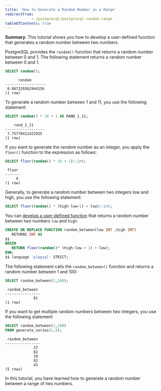 ```yaml
---
title: 'How to Generate a Random Number in a Range'
redirectFrom: 
            - /postgresql/postgresql-random-range
tableOfContents: true
---
```



**Summary**: This tutorial shows you how to develop a user-defined function that generates a random number between two numbers.

PostgreSQL provides the `random()` function that returns a random number between 0 and 1. The following statement returns a random number between 0 and 1.

```sql
SELECT random();
```

```
      random
-------------------
 0.867320362944156
(1 row)
```

To generate a random number between 1 and 11, you use the following statement:

```sql
SELECT random() * 10 + 1 AS RAND_1_11;
```

```
    rand_1_11
------------------
 7.75778411421925
(1 row)
```

If you want to generate the random number as an integer, you apply the `floor()` function to the expression as follows:

```sql
SELECT floor(random() * 10 + 1)::int;
```

```
 floor
-------
     9
(1 row)
```

Generally, to generate a random number between two integers low and high, you use the following statement:

```sql
SELECT floor(random() * (high-low+1) + low)::int;
```

You can [develop a user-defined function](/postgresql/postgresql-plpgsql/postgresql-create-function) that returns a random number between two numbers `low` and `high`:

```sql
CREATE OR REPLACE FUNCTION random_between(low INT ,high INT)
   RETURNS INT AS
$$
BEGIN
   RETURN floor(random()* (high-low + 1) + low);
END;
$$ language 'plpgsql' STRICT;
```

The following statement calls the `random_between()` function and returns a random number between 1 and 100:

```sql
SELECT random_between(1,100);
```

```
 random_between
----------------
             81
(1 row)
```

If you want to get multiple random numbers between two integers, you use the following statement:

```sql
SELECT random_between(1,100)
FROM generate_series(1,5);
```

```
 random_between
----------------
             37
             82
             19
             92
             43
(5 rows)
```

In this tutorial, you have learned how to generate a random number between a range of two numbers.
